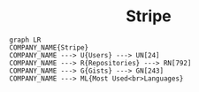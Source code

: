 <h1 align="center">Stripe</h1>

```mermaid
graph LR
COMPANY_NAME{Stripe}
COMPANY_NAME ---> U{Users} ---> UN[24]
COMPANY_NAME ---> R{Repositories} ---> RN[792]
COMPANY_NAME ---> G{Gists} ---> GN[243]
COMPANY_NAME ---> ML{Most Used<br>Languages}
```
